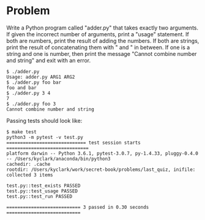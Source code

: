 # Problem

Write a Python program called "adder.py" that takes exactly two arguments.
If given the incorrect number of arguments, print a "usage" statement.
If both are numbers, print the result of adding the numbers.  If both are
strings, print the result of concatenating them with " and " in between.  If
one is a string and one is number, then print the message "Cannot combine
number and string" and exit with an error.

```
$ ./adder.py
Usage: adder.py ARG1 ARG2
$ ./adder.py foo bar
foo and bar
$ ./adder.py 3 4
7
$ ./adder.py foo 3
Cannot combine number and string
```

Passing tests should look like:

```
$ make test
python3 -m pytest -v test.py
============================= test session starts ==============================
platform darwin -- Python 3.6.1, pytest-3.0.7, py-1.4.33, pluggy-0.4.0 -- /Users/kyclark/anaconda/bin/python3
cachedir: .cache
rootdir: /Users/kyclark/work/secret-book/problems/last_quiz, inifile:
collected 3 items

test.py::test_exists PASSED
test.py::test_usage PASSED
test.py::test_run PASSED

=========================== 3 passed in 0.30 seconds ===========================
```
